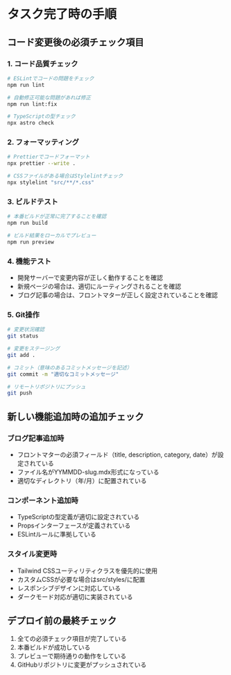 # タスク完了時の手順

## コード変更後の必須チェック項目

### 1. コード品質チェック
```bash
# ESLintでコードの問題をチェック
npm run lint

# 自動修正可能な問題があれば修正
npm run lint:fix

# TypeScriptの型チェック
npx astro check
```

### 2. フォーマッティング
```bash
# Prettierでコードフォーマット
npx prettier --write .

# CSSファイルがある場合はStylelintチェック
npx stylelint "src/**/*.css"
```

### 3. ビルドテスト
```bash
# 本番ビルドが正常に完了することを確認
npm run build

# ビルド結果をローカルでプレビュー
npm run preview
```

### 4. 機能テスト
- 開発サーバーで変更内容が正しく動作することを確認
- 新規ページの場合は、適切にルーティングされることを確認
- ブログ記事の場合は、フロントマターが正しく設定されていることを確認

### 5. Git操作
```bash
# 変更状況確認
git status

# 変更をステージング
git add .

# コミット（意味のあるコミットメッセージを記述）
git commit -m "適切なコミットメッセージ"

# リモートリポジトリにプッシュ
git push
```

## 新しい機能追加時の追加チェック

### ブログ記事追加時
- フロントマターの必須フィールド（title, description, category, date）が設定されている
- ファイル名がYYMMDD-slug.mdx形式になっている
- 適切なディレクトリ（年/月）に配置されている

### コンポーネント追加時
- TypeScriptの型定義が適切に設定されている
- Propsインターフェースが定義されている
- ESLintルールに準拠している

### スタイル変更時
- Tailwind CSSユーティリティクラスを優先的に使用
- カスタムCSSが必要な場合はsrc/styles/に配置
- レスポンシブデザインに対応している
- ダークモード対応が適切に実装されている

## デプロイ前の最終チェック
1. 全ての必須チェック項目が完了している
2. 本番ビルドが成功している
3. プレビューで期待通りの動作をしている
4. GitHubリポジトリに変更がプッシュされている
